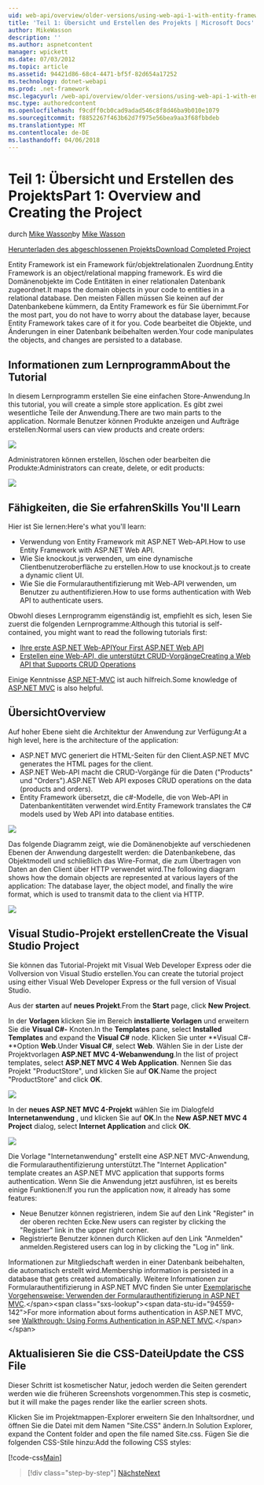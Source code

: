 ```yaml
---
uid: web-api/overview/older-versions/using-web-api-1-with-entity-framework-5/using-web-api-with-entity-framework-part-1
title: 'Teil 1: Übersicht und Erstellen des Projekts | Microsoft Docs'
author: MikeWasson
description: ''
ms.author: aspnetcontent
manager: wpickett
ms.date: 07/03/2012
ms.topic: article
ms.assetid: 94421d86-68c4-4471-bf5f-82d654a17252
ms.technology: dotnet-webapi
ms.prod: .net-framework
msc.legacyurl: /web-api/overview/older-versions/using-web-api-1-with-entity-framework-5/using-web-api-with-entity-framework-part-1
msc.type: authoredcontent
ms.openlocfilehash: f9cdff0cb0cad9adad546c8f8d46ba9b010e1079
ms.sourcegitcommit: f8852267f463b62d7f975e56bea9aa3f68fbbdeb
ms.translationtype: MT
ms.contentlocale: de-DE
ms.lasthandoff: 04/06/2018
---
```

<a name="part-1-overview-and-creating-the-project"></a><span data-ttu-id="94559-102">Teil 1: Übersicht und Erstellen des Projekts</span><span class="sxs-lookup"><span data-stu-id="94559-102">Part 1: Overview and Creating the Project</span></span>
====================
<span data-ttu-id="94559-103">durch [Mike Wasson](https://github.com/MikeWasson)</span><span class="sxs-lookup"><span data-stu-id="94559-103">by [Mike Wasson](https://github.com/MikeWasson)</span></span>

[<span data-ttu-id="94559-104">Herunterladen des abgeschlossenen Projekts</span><span class="sxs-lookup"><span data-stu-id="94559-104">Download Completed Project</span></span>](http://code.msdn.microsoft.com/ASP-NET-Web-API-with-afa30545)

<span data-ttu-id="94559-105">Entity Framework ist ein Framework für/objektrelationalen Zuordnung.</span><span class="sxs-lookup"><span data-stu-id="94559-105">Entity Framework is an object/relational mapping framework.</span></span> <span data-ttu-id="94559-106">Es wird die Domänenobjekte im Code Entitäten in einer relationalen Datenbank zugeordnet.</span><span class="sxs-lookup"><span data-stu-id="94559-106">It maps the domain objects in your code to entities in a relational database.</span></span> <span data-ttu-id="94559-107">Den meisten Fällen müssen Sie keinen auf der Datenbankebene kümmern, da Entity Framework es für Sie übernimmt.</span><span class="sxs-lookup"><span data-stu-id="94559-107">For the most part, you do not have to worry about the database layer, because Entity Framework takes care of it for you.</span></span> <span data-ttu-id="94559-108">Code bearbeitet die Objekte, und Änderungen in einer Datenbank beibehalten werden.</span><span class="sxs-lookup"><span data-stu-id="94559-108">Your code manipulates the objects, and changes are persisted to a database.</span></span>

## <a name="about-the-tutorial"></a><span data-ttu-id="94559-109">Informationen zum Lernprogramm</span><span class="sxs-lookup"><span data-stu-id="94559-109">About the Tutorial</span></span>

<span data-ttu-id="94559-110">In diesem Lernprogramm erstellen Sie eine einfachen Store-Anwendung.</span><span class="sxs-lookup"><span data-stu-id="94559-110">In this tutorial, you will create a simple store application.</span></span> <span data-ttu-id="94559-111">Es gibt zwei wesentliche Teile der Anwendung.</span><span class="sxs-lookup"><span data-stu-id="94559-111">There are two main parts to the application.</span></span> <span data-ttu-id="94559-112">Normale Benutzer können Produkte anzeigen und Aufträge erstellen:</span><span class="sxs-lookup"><span data-stu-id="94559-112">Normal users can view products and create orders:</span></span>

![](using-web-api-with-entity-framework-part-1/_static/image1.png)

<span data-ttu-id="94559-113">Administratoren können erstellen, löschen oder bearbeiten die Produkte:</span><span class="sxs-lookup"><span data-stu-id="94559-113">Administrators can create, delete, or edit products:</span></span>

![](using-web-api-with-entity-framework-part-1/_static/image2.png)

## <a name="skills-youll-learn"></a><span data-ttu-id="94559-114">Fähigkeiten, die Sie erfahren</span><span class="sxs-lookup"><span data-stu-id="94559-114">Skills You'll Learn</span></span>

<span data-ttu-id="94559-115">Hier ist Sie lernen:</span><span class="sxs-lookup"><span data-stu-id="94559-115">Here's what you'll learn:</span></span>

- <span data-ttu-id="94559-116">Verwendung von Entity Framework mit ASP.NET Web-API.</span><span class="sxs-lookup"><span data-stu-id="94559-116">How to use Entity Framework with ASP.NET Web API.</span></span>
- <span data-ttu-id="94559-117">Wie Sie knockout.js verwenden, um eine dynamische Clientbenutzeroberfläche zu erstellen.</span><span class="sxs-lookup"><span data-stu-id="94559-117">How to use knockout.js to create a dynamic client UI.</span></span>
- <span data-ttu-id="94559-118">Wie Sie die Formularauthentifizierung mit Web-API verwenden, um Benutzer zu authentifizieren.</span><span class="sxs-lookup"><span data-stu-id="94559-118">How to use forms authentication with Web API to authenticate users.</span></span>

<span data-ttu-id="94559-119">Obwohl dieses Lernprogramm eigenständig ist, empfiehlt es sich, lesen Sie zuerst die folgenden Lernprogramme:</span><span class="sxs-lookup"><span data-stu-id="94559-119">Although this tutorial is self-contained, you might want to read the following tutorials first:</span></span>

- [<span data-ttu-id="94559-120">Ihre erste ASP.NET Web-API</span><span class="sxs-lookup"><span data-stu-id="94559-120">Your First ASP.NET Web API</span></span>](../../getting-started-with-aspnet-web-api/tutorial-your-first-web-api.md)
- [<span data-ttu-id="94559-121">Erstellen eine Web-API, die unterstützt CRUD-Vorgänge</span><span class="sxs-lookup"><span data-stu-id="94559-121">Creating a Web API that Supports CRUD Operations</span></span>](../creating-a-web-api-that-supports-crud-operations.md)

<span data-ttu-id="94559-122">Einige Kenntnisse [ASP.NET-MVC](../../../../mvc/index.md) ist auch hilfreich.</span><span class="sxs-lookup"><span data-stu-id="94559-122">Some knowledge of [ASP.NET MVC](../../../../mvc/index.md) is also helpful.</span></span>

## <a name="overview"></a><span data-ttu-id="94559-123">Übersicht</span><span class="sxs-lookup"><span data-stu-id="94559-123">Overview</span></span>

<span data-ttu-id="94559-124">Auf hoher Ebene sieht die Architektur der Anwendung zur Verfügung:</span><span class="sxs-lookup"><span data-stu-id="94559-124">At a high level, here is the architecture of the application:</span></span>

- <span data-ttu-id="94559-125">ASP.NET MVC generiert die HTML-Seiten für den Client.</span><span class="sxs-lookup"><span data-stu-id="94559-125">ASP.NET MVC generates the HTML pages for the client.</span></span>
- <span data-ttu-id="94559-126">ASP.NET Web-API macht die CRUD-Vorgänge für die Daten ("Products" und "Orders").</span><span class="sxs-lookup"><span data-stu-id="94559-126">ASP.NET Web API exposes CRUD operations on the data (products and orders).</span></span>
- <span data-ttu-id="94559-127">Entity Framework übersetzt, die c#-Modelle, die von Web-API in Datenbankentitäten verwendet wird.</span><span class="sxs-lookup"><span data-stu-id="94559-127">Entity Framework translates the C# models used by Web API into database entities.</span></span>

![](using-web-api-with-entity-framework-part-1/_static/image3.png)

<span data-ttu-id="94559-128">Das folgende Diagramm zeigt, wie die Domänenobjekte auf verschiedenen Ebenen der Anwendung dargestellt werden: die Datenbankebene, das Objektmodell und schließlich das Wire-Format, die zum Übertragen von Daten an den Client über HTTP verwendet wird.</span><span class="sxs-lookup"><span data-stu-id="94559-128">The following diagram shows how the domain objects are represented at various layers of the application: The database layer, the object model, and finally the wire format, which is used to transmit data to the client via HTTP.</span></span>

![](using-web-api-with-entity-framework-part-1/_static/image4.png)

## <a name="create-the-visual-studio-project"></a><span data-ttu-id="94559-129">Visual Studio-Projekt erstellen</span><span class="sxs-lookup"><span data-stu-id="94559-129">Create the Visual Studio Project</span></span>

<span data-ttu-id="94559-130">Sie können das Tutorial-Projekt mit Visual Web Developer Express oder die Vollversion von Visual Studio erstellen.</span><span class="sxs-lookup"><span data-stu-id="94559-130">You can create the tutorial project using either Visual Web Developer Express or the full version of Visual Studio.</span></span>

<span data-ttu-id="94559-131">Aus der **starten** auf **neues Projekt**.</span><span class="sxs-lookup"><span data-stu-id="94559-131">From the **Start** page, click **New Project**.</span></span>

<span data-ttu-id="94559-132">In der **Vorlagen** klicken Sie im Bereich **installierte Vorlagen** und erweitern Sie die **Visual C#-** Knoten.</span><span class="sxs-lookup"><span data-stu-id="94559-132">In the **Templates** pane, select **Installed Templates** and expand the **Visual C#** node.</span></span> <span data-ttu-id="94559-133">Klicken Sie unter **Visual C#-**Option **Web**.</span><span class="sxs-lookup"><span data-stu-id="94559-133">Under **Visual C#**, select **Web**.</span></span> <span data-ttu-id="94559-134">Wählen Sie in der Liste der Projektvorlagen **ASP.NET MVC 4-Webanwendung**.</span><span class="sxs-lookup"><span data-stu-id="94559-134">In the list of project templates, select **ASP.NET MVC 4 Web Application**.</span></span> <span data-ttu-id="94559-135">Nennen Sie das Projekt "ProductStore", und klicken Sie auf **OK**.</span><span class="sxs-lookup"><span data-stu-id="94559-135">Name the project "ProductStore" and click **OK**.</span></span>

![](using-web-api-with-entity-framework-part-1/_static/image5.png)

<span data-ttu-id="94559-136">In der **neues ASP.NET MVC 4-Projekt** wählen Sie im Dialogfeld **Internetanwendung** , und klicken Sie auf **OK**.</span><span class="sxs-lookup"><span data-stu-id="94559-136">In the **New ASP.NET MVC 4 Project** dialog, select **Internet Application** and click **OK**.</span></span>

![](using-web-api-with-entity-framework-part-1/_static/image6.png)

<span data-ttu-id="94559-137">Die Vorlage "Internetanwendung" erstellt eine ASP.NET MVC-Anwendung, die Formularauthentifizierung unterstützt.</span><span class="sxs-lookup"><span data-stu-id="94559-137">The "Internet Application" template creates an ASP.NET MVC application that supports forms authentication.</span></span> <span data-ttu-id="94559-138">Wenn Sie die Anwendung jetzt ausführen, ist es bereits einige Funktionen:</span><span class="sxs-lookup"><span data-stu-id="94559-138">If you run the application now, it already has some features:</span></span>

- <span data-ttu-id="94559-139">Neue Benutzer können registrieren, indem Sie auf den Link "Register" in der oberen rechten Ecke.</span><span class="sxs-lookup"><span data-stu-id="94559-139">New users can register by clicking the "Register" link in the upper right corner.</span></span>
- <span data-ttu-id="94559-140">Registrierte Benutzer können durch Klicken auf den Link "Anmelden" anmelden.</span><span class="sxs-lookup"><span data-stu-id="94559-140">Registered users can log in by clicking the "Log in" link.</span></span>

<span data-ttu-id="94559-141">Informationen zur Mitgliedschaft werden in einer Datenbank beibehalten, die automatisch erstellt wird.</span><span class="sxs-lookup"><span data-stu-id="94559-141">Membership information is persisted in a database that gets created automatically.</span></span> <span data-ttu-id="94559-142">Weitere Informationen zur Formularauthentifizierung in ASP.NET MVC finden Sie unter [Exemplarische Vorgehensweise: Verwenden der Formularauthentifizierung in ASP.NET MVC](https://msdn.microsoft.com/library/ff398049(VS.98).aspx).</span><span class="sxs-lookup"><span data-stu-id="94559-142">For more information about forms authentication in ASP.NET MVC, see [Walkthrough: Using Forms Authentication in ASP.NET MVC](https://msdn.microsoft.com/library/ff398049(VS.98).aspx).</span></span>

## <a name="update-the-css-file"></a><span data-ttu-id="94559-143">Aktualisieren Sie die CSS-Datei</span><span class="sxs-lookup"><span data-stu-id="94559-143">Update the CSS File</span></span>

<span data-ttu-id="94559-144">Dieser Schritt ist kosmetischer Natur, jedoch werden die Seiten gerendert werden wie die früheren Screenshots vorgenommen.</span><span class="sxs-lookup"><span data-stu-id="94559-144">This step is cosmetic, but it will make the pages render like the earlier screen shots.</span></span>

<span data-ttu-id="94559-145">Klicken Sie im Projektmappen-Explorer erweitern Sie den Inhaltsordner, und öffnen Sie die Datei mit dem Namen "Site.CSS" ändern.</span><span class="sxs-lookup"><span data-stu-id="94559-145">In Solution Explorer, expand the Content folder and open the file named Site.css.</span></span> <span data-ttu-id="94559-146">Fügen Sie die folgenden CSS-Stile hinzu:</span><span class="sxs-lookup"><span data-stu-id="94559-146">Add the following CSS styles:</span></span>

[!code-css[Main](using-web-api-with-entity-framework-part-1/samples/sample1.css)]

> [!div class="step-by-step"]
> [<span data-ttu-id="94559-147">Nächste</span><span class="sxs-lookup"><span data-stu-id="94559-147">Next</span></span>](using-web-api-with-entity-framework-part-2.md)
